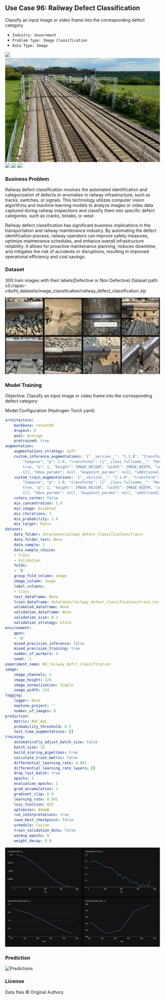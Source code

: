 ## Use Case 96: Railway Defect Classification

Classify an input image or video frame into the corresponding defect category

- `Industry: Government`
- `Problem Type: Image Classification`
- `Data Type: Image`

![](https://github.com/h2oai/ht-catalog/blob/646864e3c695f7c721514159bd6c59520dab7438/Assets/use-cases/railway_defect_classification/cover.png)
![](https://github.com/h2oai/ht-catalog/blob/646864e3c695f7c721514159bd6c59520dab7438/Assets/use-cases/railway_defect_classification/cover.jpg)
![](https://github.com/h2oai/ht-catalog/blob/646864e3c695f7c721514159bd6c59520dab7438/Assets/use-cases/railway_defect_classification/cover.jpeg)
![](https://github.com/h2oai/ht-catalog/blob/646864e3c695f7c721514159bd6c59520dab7438/Assets/use-cases/railway_defect_classification/cover.webp)
![](https://github.com/h2oai/ht-catalog/blob/646864e3c695f7c721514159bd6c59520dab7438/Assets/use-cases/railway_defect_classification/cover)

### Business Problem 

Railway defect classification involves the automated identification and categorization of defects or anomalies in railway infrastructure, such as tracks, switches, or signals. This technology utilizes computer vision algorithms and machine learning models to analyze images or video data captured during railway inspections and classify them into specific defect categories, such as cracks, breaks, or wear.

Railway defect classification has significant business implications in the transportation and railway maintenance industry. By automating the defect identification process, railway operators can improve safety measures, optimize maintenance schedules, and enhance overall infrastructure reliability. It allows for proactive maintenance planning, reduces downtime, and mitigates the risk of accidents or disruptions, resulting in improved operational efficiency and cost savings.

### Dataset

300 train images with their labels(Defective or Non Defective)
Dataset path: s3://apac-cds/ht_datasets/image_classification/railway_defect_classification.zip

![train data](https://github.com/h2oai/ht-catalog/blob/646864e3c695f7c721514159bd6c59520dab7438/Assets/use-cases/railway_defect_classification/train%20data.png)

### Model Training

Objective: Classify an input image or video frame into the corresponding defect category

Model Configuration (Hydrogen Torch yaml)

```yaml
architecture:
    backbone: resnet50
    dropout: 0
    pool: Average
    pretrained: true
augmentation:
    augmentations_strategy: Soft
    custom_inference_augmentations: '{"__version__": "1.1.0", "transform": {"__class_fullname__":
        "Compose", "p": 1.0, "transforms": [{"__class_fullname__": "Resize", "always_apply":
        true, "p": 1, "height": IMAGE_HEIGHT, "width": IMAGE_WIDTH, "interpolation":
        1}], "bbox_params": null, "keypoint_params": null, "additional_targets": {}}}'
    custom_train_augmentations: '{"__version__": "1.1.0", "transform": {"__class_fullname__":
        "Compose", "p": 1.0, "transforms": [{"__class_fullname__": "Resize", "always_apply":
        true, "p": 1, "height": IMAGE_HEIGHT, "width": IMAGE_WIDTH, "interpolation":
        1}], "bbox_params": null, "keypoint_params": null, "additional_targets": {}}}'
    cutmix_corner: false
    mix_concentration: 1.0
    mix_image: Disabled
    mix_iterations: 1
    mix_probability: 1.0
    mix_target: Ratio
dataset:
    data_folder: data/anon/railway_defect_classification/train/
    data_folder_test: None
    data_sample: 1
    data_sample_choice:
    - Train
    - Validation
    folds:
    - '0'
    group_fold_column: image
    image_column: image
    label_columns:
    - class
    test_dataframe: None
    train_dataframe: data/anon/railway_defect_classification/train.csv
    unlabeled_dataframe: None
    validation_dataframe: None
    validation_size: 0.2
    validation_strategy: kfold
environment:
    gpus:
    - '0'
    mixed_precision_inference: false
    mixed_precision_training: true
    number_of_workers: 4
    seed: -1
experiment_name: 96_railway_defct_classification
image:
    image_channels: 3
    image_height: 224
    image_normalization: Simple
    image_width: 224
logging:
    logger: None
    neptune_project: ''
    number_of_images: 8
prediction:
    metric: ROC_AUC
    probability_threshold: 0.5
    test_time_augmentations: []
training:
    automatically_adjust_batch_size: false
    batch_size: 32
    build_scoring_pipelines: true
    calculate_train_metric: false
    differential_learning_rate: 0.001
    differential_learning_rate_layers: []
    drop_last_batch: true
    epochs: 5
    evaluation_epochs: 1
    grad_accumulation: 1
    gradient_clip: 0.0
    learning_rate: 0.001
    loss_function: BCE
    optimizer: AdamW
    run_interpretations: true
    save_best_checkpoint: false
    schedule: Cosine
    train_validation_data: false
    warmup_epochs: 0
    weight_decay: 0.0

```

![chart](https://github.com/h2oai/ht-catalog/blob/646864e3c695f7c721514159bd6c59520dab7438/Assets/use-cases/railway_defect_classification/chart.png)


### Prediction

![Predictions](https://github.com/h2oai/ht-catalog/blob/646864e3c695f7c721514159bd6c59520dab7438/Assets/use-cases/railway_defect_classification/Validation%20Predictions.png)

### License

Data files © Original Authors
